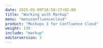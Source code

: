 ```yaml
---
date: 2015-05-09T16:58:17+02:00
title: "Working with Markup"
menu: "menuconfluencecloud" 
product: "Mockups 3 for Confluence Cloud"
weight: 130
include: "markup"
editorversion: 3
---
```

